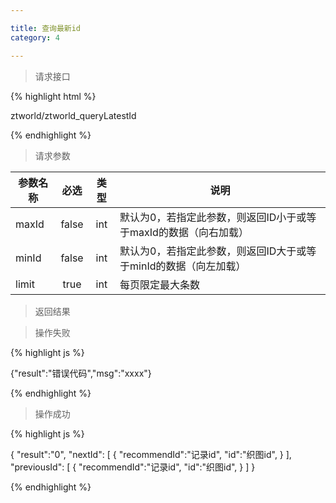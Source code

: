```yaml
---

title: 查询最新id
category: 4

---
```


> 请求接口

{% highlight html %}

ztworld/ztworld_queryLatestId

{% endhighlight %}

> 请求参数

|参数名称			|必选		|类型		|说明									
|-------------------|:---------:|:---------:|--------------------------------------------
|maxId				|false		|int		|默认为0，若指定此参数，则返回ID小于或等于maxId的数据（向右加载）
|minId				|false		|int		|默认为0，若指定此参数，则返回ID大于或等于minId的数据（向左加载）		
|limit				|true		|int		|每页限定最大条数	


> 返回结果

> 操作失败

{% highlight js %}

{"result":"错误代码","msg":"xxxx"}

{% endhighlight %}

> 操作成功

{% highlight js %}

{
	"result":"0", 
	"nextId":
	[
		{
			"recommendId":"记录id",
			"id":"织图id",
		}
	],
	"previousId":
	[
		{
			"recommendId":"记录id",
			"id":"织图id",
		}
	]
}

{% endhighlight %}
